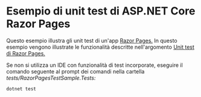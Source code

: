 # <a name="aspnet-core-razor-pages-unit-tests-sample"></a>Esempio di unit test di ASP.NET Core Razor Pages

Questo esempio illustra gli unit test di un'app [Razor Pages.](https://docs.microsoft.com/aspnet/core/mvc/razor-pages) In questo esempio vengono illustrate le funzionalità descritte nell'argomento [Unit test di Razor Pages.](https://docs.microsoft.com/aspnet/core/test/razor-pages-tests)

Se non si utilizza un IDE con funzionalità di test incorporate, eseguire il comando seguente al prompt dei comandi nella cartella *tests/RazorPagesTestSample.Tests:*

```console
dotnet test
```
